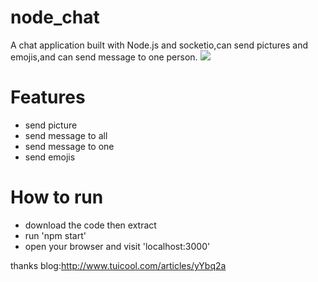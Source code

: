 node_chat
=========

A chat application built with Node.js and socketio,can send pictures and emojis,and can send message to one person.
![](https://github.com/kiroChen/node_chat/blob/master/public/images/ui.jpg)

Features
=========
* send picture
* send message to all
* send message to one
* send emojis

How to run
=========
* download the code then extract
* run 'npm start'
* open your browser and visit 'localhost:3000'

thanks blog:http://www.tuicool.com/articles/yYbq2a
